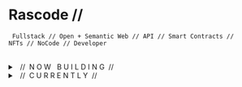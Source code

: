 
# Rascode //

<code> Fullstack // Open + Semantic Web // API // Smart Contracts // NFTs // NoCode // Developer </code>
<br /><br />

<details>
  <summary> &nbsp; //&nbsp; N O W &nbsp; B U I L D I N G &nbsp;// </summary>
  <br/>
  <ul>
    <li>[ ] My client-facing branding + marketing consulting site (rascode.io)</li>
    <li>[ ] My developer-focused blog (rascode.dev)</li>
    <li>[ ] My personal-brand website that will serve as a roll-up for pretty much everything I am / think / write + do (justinrascoe.com)</li>
  </ul>
</details>

<details>
  <summary> &nbsp; //&nbsp; C  U  R  R  E  N  T  L  Y &nbsp;// </summary>
  <p>I'm looking to collaborate with others in the Web3 space since I beleieve Web3 is the future we should learn and build together.  If that's you, feel free to shoot me a note - collab@rascode.dev.</p>
  <br/>
  
</details>



<!--
**rascode/rascode** is a ✨ _special_ ✨ repository because its `README.md` (this file) appears on your GitHub profile.

Here are some ideas to get you started:

- 🔭 I’m currently working on ...
- 🌱 I’m currently learning ...
- 👯 I’m looking to collaborate on ...
- 🤔 I’m looking for help with ...
- 💬 Ask me about ...
- 📫 How to reach me: ...
- 😄 Pronouns: ...
- ⚡ Fun fact: ...
-->
